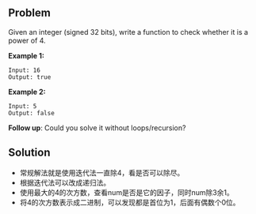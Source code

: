 ## Problem

Given an integer (signed 32 bits), write a function to check whether it is a power of 4.

**Example 1:**

```
Input: 16
Output: true
```

**Example 2:**

```
Input: 5
Output: false
```

**Follow up**: Could you solve it without loops/recursion?



## Solution

* 常规解法就是使用迭代法一直除4，看是否可以除尽。
* 根据迭代法可以改成递归法。
* 使用最大的4的次方数，查看num是否是它的因子，同时num除3余1。
* 将4的次方数表示成二进制，可以发现都是首位为1，后面有偶数个0位。